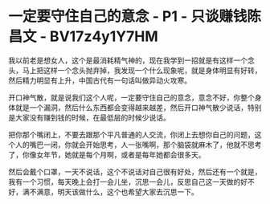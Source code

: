 # 一定要守住自己的意念 - P1 - 只谈赚钱陈昌文 - BV17z4y1Y7HM

我以前老是想女人，这个是最消耗精气神的，现在我学到一招就是有这样一个念头，马上把这样一个念头抛弃掉，我发现一个什么现象呢，就是身体明显有好转，然后精力明显有上升，中国古代有一句话叫做异动火攻寒。

开口神气散，就是说我们这个人呢，一定要守住自己的意念，意念不好，你整个身体就是一个漏洞，然后什么东西都会变得越来越差，然后开口神气散少说话，特别是大家没有赚到钱的时候，在最低层的时候少说话。

把你那个嘴闭上，不要去跟那个平凡普通的人交流，你闭上去想你自己的问题，这个人的嘴巴一闭，你就会开始思考，人一张嘴啊，那个脑袋就麻木了，他就不思考了，你像女年节，她就是每个月啊，或者是每年她都会很多天。

然后会戴个口罩，一天不说话，这个不说话对自己很有好处，然后还有一个就是，我有一个习惯，每天晚上会打一会儿坐，沉思一会儿，反思自己这一天做的好不好，满不满意，明天该做什么，这个也希望大家去沉思一下。

